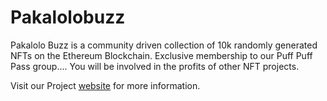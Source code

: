 # Pakalolobuzz

Pakalolo Buzz is a community driven collection of 10k randomly generated NFTs on the Ethereum Blockchain. Exclusive membership to our Puff Puff Pass group.... You will be involved in the profits of other NFT projects.

Visit our Project [website](Pakalolobuzz.io) for more information.